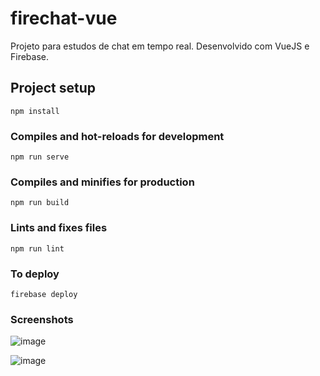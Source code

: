 # firechat-vue

Projeto para estudos de chat em tempo real. Desenvolvido com VueJS e Firebase.

## Project setup
```
npm install
```

### Compiles and hot-reloads for development
```
npm run serve
```

### Compiles and minifies for production
```
npm run build
```

### Lints and fixes files
```
npm run lint
```

### To deploy
```
firebase deploy
```

### Screenshots
![image](https://user-images.githubusercontent.com/65858913/231063994-48a33f2c-f187-49bb-95f0-fbc34164eade.png)

![image](https://user-images.githubusercontent.com/65858913/231064193-b76888de-fbff-4b5b-82a2-8eb720aa5921.png)
